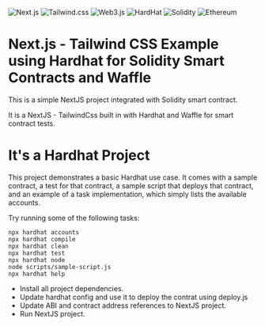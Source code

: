 <p>
<img alt="Next.js" src="https://img.shields.io/badge/-Next.js-black?style=for-the-badge&logo=next.js&logoColor=white" />
<img alt="Tailwind.css" src="https://img.shields.io/badge/-Tailwindcss-0B2035?style=for-the-badge&logo=tailwindcss&logoColor=38BDF8" />
  
<img alt="Web3.js" src="https://img.shields.io/badge/-Web3.js-F16822?style=for-the-badge&logo=web3.js&logoColor=white" />
<img alt="HardHat" src="https://img.shields.io/badge/-Hardhat-7C86C7?style=for-the-badge&logo=hardhat&logoColor=white" />
<img alt="Solidity" src="https://img.shields.io/badge/-Solidity-BAC9F9?style=for-the-badge&logo=solidity&logoColor=363636" />
<img alt="Ethereum" src="https://img.shields.io/badge/-Ethereum-3C3C3D?style=for-the-badge&logo=ethereum&logoColor=white" />
</p>


# Next.js - Tailwind CSS Example using Hardhat for Solidity Smart Contracts and Waffle

This is a simple NextJS project integrated with Solidity smart contract. 

It is a NextJS - TailwindCss built in with Hardhat and Waffle for smart contract tests. 


# It's a Hardhat Project

This project demonstrates a basic Hardhat use case. It comes with a sample contract, a test for that contract, a sample script that deploys that contract, and an example of a task implementation, which simply lists the available accounts.

Try running some of the following tasks:

```shell
npx hardhat accounts
npx hardhat compile
npx hardhat clean
npx hardhat test
npx hardhat node
node scripts/sample-script.js
npx hardhat help
```
- Install all project dependencies. 
- Update hardhat config and use it to deploy the contrat using deploy.js
- Update ABI and contract address references to NextJS project. 
- Run NextJS project.
